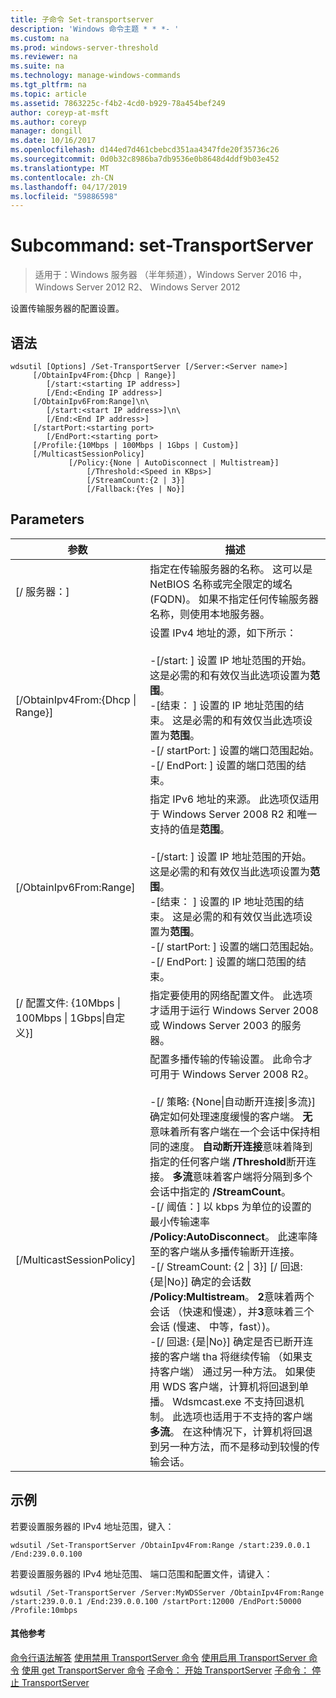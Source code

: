 ```yaml
---
title: 子命令 Set-transportserver
description: 'Windows 命令主题 * * *- '
ms.custom: na
ms.prod: windows-server-threshold
ms.reviewer: na
ms.suite: na
ms.technology: manage-windows-commands
ms.tgt_pltfrm: na
ms.topic: article
ms.assetid: 7863225c-f4b2-4cd0-b929-78a454bef249
author: coreyp-at-msft
ms.author: coreyp
manager: dongill
ms.date: 10/16/2017
ms.openlocfilehash: d144ed7d461cbebcd351aa4347fde20f35736c26
ms.sourcegitcommit: 0d0b32c8986ba7db9536e0b8648d4ddf9b03e452
ms.translationtype: MT
ms.contentlocale: zh-CN
ms.lasthandoff: 04/17/2019
ms.locfileid: "59886598"
---
```

# <a name="subcommand-set-transportserver"></a>Subcommand: set-TransportServer

>适用于：Windows 服务器 （半年频道），Windows Server 2016 中，Windows Server 2012 R2、 Windows Server 2012

设置传输服务器的配置设置。
## <a name="syntax"></a>语法
```
wdsutil [Options] /Set-TransportServer [/Server:<Server name>]
     [/ObtainIpv4From:{Dhcp | Range}]
        [/start:<starting IP address>]
        [/End:<Ending IP address>]
     [/ObtainIpv6From:Range]\n\
        [/start:<start IP address>]\n\
        [/End:<End IP address>]      
     [/startPort:<starting port>
        [/EndPort:<starting port>
     [/Profile:{10Mbps | 100Mbps | 1Gbps | Custom}]    
     [/MulticastSessionPolicy]
             [/Policy:{None | AutoDisconnect | Multistream}]
                 [/Threshold:<Speed in KBps>]
                 [/StreamCount:{2 | 3}]
                 [/Fallback:{Yes | No}]
```
## <a name="parameters"></a>Parameters
|参数|描述|
|-------|--------|
|[/ 服务器：<Server name>]|指定在传输服务器的名称。 这可以是 NetBIOS 名称或完全限定的域名 (FQDN)。 如果不指定任何传输服务器名称，则使用本地服务器。|
|[/ObtainIpv4From:{Dhcp &#124; Range}]|设置 IPv4 地址的源，如下所示：<br /><br />-[/start: <IP address>] 设置 IP 地址范围的开始。 这是必需的和有效仅当此选项设置为**范围**。<br />-[结束： <IP address>] 设置的 IP 地址范围的结束。 这是必需的和有效仅当此选项设置为**范围**。<br />-[/ startPort: <port>] 设置的端口范围起始。<br />-[/ EndPort: <port>] 设置的端口范围的结束。|
|[/ObtainIpv6From:Range]|指定 IPv6 地址的来源。 此选项仅适用于 Windows Server 2008 R2 和唯一支持的值是**范围**。<br /><br />-[/start: <IP address>] 设置 IP 地址范围的开始。 这是必需的和有效仅当此选项设置为**范围**。<br />-[结束： <IP address>] 设置的 IP 地址范围的结束。 这是必需的和有效仅当此选项设置为**范围**。<br />-[/ startPort: <port>] 设置的端口范围起始。<br />-[/ EndPort: <port>] 设置的端口范围的结束。|
|[/ 配置文件: {10Mbps &#124; 100Mbps &#124; 1Gbps&#124;自定义}]|指定要使用的网络配置文件。 此选项才适用于运行 Windows Server 2008 或 Windows Server 2003 的服务器。|
|[/MulticastSessionPolicy]|配置多播传输的传输设置。 此命令才可用于 Windows Server 2008 R2。<br /><br />-[/ 策略: {None&#124;自动断开连接&#124;多流}] 确定如何处理速度缓慢的客户端。 **无**意味着所有客户端在一个会话中保持相同的速度。 **自动断开连接**意味着降到指定的任何客户端 **/Threshold**断开连接。 **多流**意味着客户端将分隔到多个会话中指定的 **/StreamCount**。<br />-[/ 阈值：<Speed in KBps>] 以 kbps 为单位的设置的最小传输速率 **/Policy:AutoDisconnect**。 此速率降至的客户端从多播传输断开连接。<br />-[/ StreamCount: {2 &#124; 3}] [/ 回退: {是&#124;No}] 确定的会话数 **/Policy:Multistream**。 **2**意味着两个会话 （快速和慢速），并**3**意味着三个会话 (慢速、 中等，fast）)。<br />-[/ 回退: {是&#124;No}] 确定是否已断开连接的客户端 tha 将继续传输 （如果支持客户端） 通过另一种方法。 如果使用 WDS 客户端，计算机将回退到单播。 Wdsmcast.exe 不支持回退机制。 此选项也适用于不支持的客户端**多流**。 在这种情况下，计算机将回退到另一种方法，而不是移动到较慢的传输会话。|
## <a name="BKMK_examples"></a>示例
若要设置服务器的 IPv4 地址范围，键入：
```
wdsutil /Set-TransportServer /ObtainIpv4From:Range /start:239.0.0.1 /End:239.0.0.100
```
若要设置服务器的 IPv4 地址范围、 端口范围和配置文件，请键入：
```
wdsutil /Set-TransportServer /Server:MyWDSServer /ObtainIpv4From:Range /start:239.0.0.1 /End:239.0.0.100 /startPort:12000 /EndPort:50000 /Profile:10mbps
```
#### <a name="additional-references"></a>其他参考
[命令行语法解答](command-line-syntax-key.md)
[使用禁用 TransportServer 命令](using-the-disable-transportserver-command.md)
[使用启用 TransportServer 命令](using-the-enable-transportserver-command.md)
 [使用 get TransportServer 命令](using-the-get-transportserver-command.md)
[子命令： 开始 TransportServer](subcommand-start-transportserver.md)
[子命令： 停止 TransportServer](subcommand-stop-transportserver.md)
